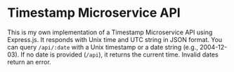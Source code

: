 # Timestamp Microservice API

This is my own implementation of a Timestamp Microservice API using Express.js. It responds with Unix time and UTC string in JSON format. You can query `/api/:date` with a Unix timestamp or a date string (e.g., 2004-12-03). If no date is provided (`/api`), it returns the current time. Invalid dates return an error.
